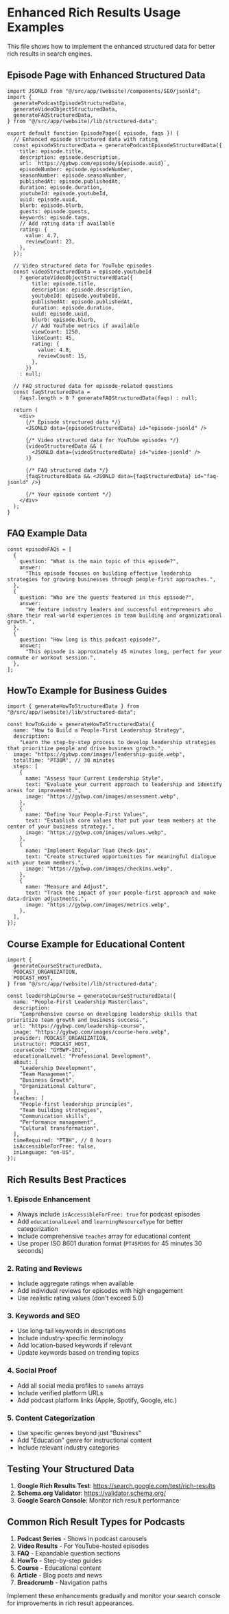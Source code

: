 # Enhanced Rich Results Usage Examples

This file shows how to implement the enhanced structured data for better rich results in search engines.

## Episode Page with Enhanced Structured Data

```tsx
import JSONLD from "@/src/app/(website)/components/SEO/jsonld";
import {
  generatePodcastEpisodeStructuredData,
  generateVideoObjectStructuredData,
  generateFAQStructuredData,
} from "@/src/app/(website)/lib/structured-data";

export default function EpisodePage({ episode, faqs }) {
  // Enhanced episode structured data with rating
  const episodeStructuredData = generatePodcastEpisodeStructuredData({
    title: episode.title,
    description: episode.description,
    url: `https://gybwp.com/episode/${episode.uuid}`,
    episodeNumber: episode.episodeNumber,
    seasonNumber: episode.seasonNumber,
    publishedAt: episode.publishedAt,
    duration: episode.duration,
    youtubeId: episode.youtubeId,
    uuid: episode.uuid,
    blurb: episode.blurb,
    guests: episode.guests,
    keywords: episode.tags,
    // Add rating data if available
    rating: {
      value: 4.7,
      reviewCount: 23,
    },
  });

  // Video structured data for YouTube episodes
  const videoStructuredData = episode.youtubeId
    ? generateVideoObjectStructuredData({
        title: episode.title,
        description: episode.description,
        youtubeId: episode.youtubeId,
        publishedAt: episode.publishedAt,
        duration: episode.duration,
        uuid: episode.uuid,
        blurb: episode.blurb,
        // Add YouTube metrics if available
        viewCount: 1250,
        likeCount: 45,
        rating: {
          value: 4.8,
          reviewCount: 15,
        },
      })
    : null;

  // FAQ structured data for episode-related questions
  const faqStructuredData =
    faqs?.length > 0 ? generateFAQStructuredData(faqs) : null;

  return (
    <div>
      {/* Episode structured data */}
      <JSONLD data={episodeStructuredData} id="episode-jsonld" />

      {/* Video structured data for YouTube episodes */}
      {videoStructuredData && (
        <JSONLD data={videoStructuredData} id="video-jsonld" />
      )}

      {/* FAQ structured data */}
      {faqStructuredData && <JSONLD data={faqStructuredData} id="faq-jsonld" />}

      {/* Your episode content */}
    </div>
  );
}
```

## FAQ Example Data

```tsx
const episodeFAQs = [
  {
    question: "What is the main topic of this episode?",
    answer:
      "This episode focuses on building effective leadership strategies for growing businesses through people-first approaches.",
  },
  {
    question: "Who are the guests featured in this episode?",
    answer:
      "We feature industry leaders and successful entrepreneurs who share their real-world experiences in team building and organizational growth.",
  },
  {
    question: "How long is this podcast episode?",
    answer:
      "This episode is approximately 45 minutes long, perfect for your commute or workout session.",
  },
];
```

## HowTo Example for Business Guides

```tsx
import { generateHowToStructuredData } from "@/src/app/(website)/lib/structured-data";

const howToGuide = generateHowToStructuredData({
  name: "How to Build a People-First Leadership Strategy",
  description:
    "Learn the step-by-step process to develop leadership strategies that prioritize people and drive business growth.",
  image: "https://gybwp.com/images/leadership-guide.webp",
  totalTime: "PT30M", // 30 minutes
  steps: [
    {
      name: "Assess Your Current Leadership Style",
      text: "Evaluate your current approach to leadership and identify areas for improvement.",
      image: "https://gybwp.com/images/assessment.webp",
    },
    {
      name: "Define Your People-First Values",
      text: "Establish core values that put your team members at the center of your business strategy.",
      image: "https://gybwp.com/images/values.webp",
    },
    {
      name: "Implement Regular Team Check-ins",
      text: "Create structured opportunities for meaningful dialogue with your team members.",
      image: "https://gybwp.com/images/checkins.webp",
    },
    {
      name: "Measure and Adjust",
      text: "Track the impact of your people-first approach and make data-driven adjustments.",
      image: "https://gybwp.com/images/metrics.webp",
    },
  ],
});
```

## Course Example for Educational Content

```tsx
import {
  generateCourseStructuredData,
  PODCAST_ORGANIZATION,
  PODCAST_HOST,
} from "@/src/app/(website)/lib/structured-data";

const leadershipCourse = generateCourseStructuredData({
  name: "People-First Leadership Masterclass",
  description:
    "Comprehensive course on developing leadership skills that prioritize team growth and business success.",
  url: "https://gybwp.com/leadership-course",
  image: "https://gybwp.com/images/course-hero.webp",
  provider: PODCAST_ORGANIZATION,
  instructor: PODCAST_HOST,
  courseCode: "GYBWP-101",
  educationalLevel: "Professional Development",
  about: [
    "Leadership Development",
    "Team Management",
    "Business Growth",
    "Organizational Culture",
  ],
  teaches: [
    "People-first leadership principles",
    "Team building strategies",
    "Communication skills",
    "Performance management",
    "Cultural transformation",
  ],
  timeRequired: "PT8H", // 8 hours
  isAccessibleForFree: false,
  inLanguage: "en-US",
});
```

## Rich Results Best Practices

### 1. Episode Enhancement

- Always include `isAccessibleForFree: true` for podcast episodes
- Add `educationalLevel` and `learningResourceType` for better categorization
- Include comprehensive `teaches` array for educational content
- Use proper ISO 8601 duration format (`PT45M30S` for 45 minutes 30 seconds)

### 2. Rating and Reviews

- Include aggregate ratings when available
- Add individual reviews for episodes with high engagement
- Use realistic rating values (don't exceed 5.0)

### 3. Keywords and SEO

- Use long-tail keywords in descriptions
- Include industry-specific terminology
- Add location-based keywords if relevant
- Update keywords based on trending topics

### 4. Social Proof

- Add all social media profiles to `sameAs` arrays
- Include verified platform URLs
- Add podcast platform links (Apple, Spotify, Google, etc.)

### 5. Content Categorization

- Use specific genres beyond just "Business"
- Add "Education" genre for instructional content
- Include relevant industry categories

## Testing Your Structured Data

1. **Google Rich Results Test**: https://search.google.com/test/rich-results
2. **Schema.org Validator**: https://validator.schema.org/
3. **Google Search Console**: Monitor rich result performance

## Common Rich Result Types for Podcasts

1. **Podcast Series** - Shows in podcast carousels
2. **Video Results** - For YouTube-hosted episodes
3. **FAQ** - Expandable question sections
4. **HowTo** - Step-by-step guides
5. **Course** - Educational content
6. **Article** - Blog posts and news
7. **Breadcrumb** - Navigation paths

Implement these enhancements gradually and monitor your search console for improvements in rich result appearances.
